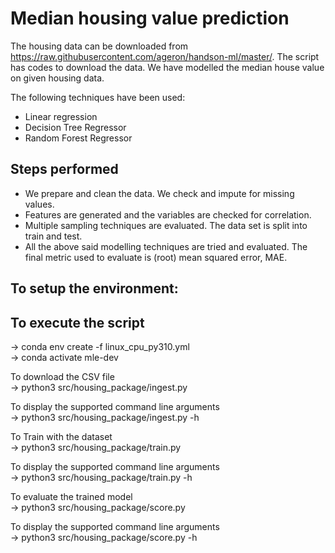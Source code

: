 # Median housing value prediction

The housing data can be downloaded from https://raw.githubusercontent.com/ageron/handson-ml/master/. The script has codes to download the data. We have modelled the median house value on given housing data. 

The following techniques have been used: 

 - Linear regression
 - Decision Tree Regressor
 - Random Forest Regressor

## Steps performed
 - We prepare and clean the data. We check and impute for missing values.
 - Features are generated and the variables are checked for correlation.
 - Multiple sampling techniques are evaluated. The data set is split into train and test.
 - All the above said modelling techniques are tried and evaluated. The final metric used to evaluate is (root) mean squared error, MAE.

## To setup the environment:

## To execute the script
-> conda env create -f linux_cpu_py310.yml <br>
-> conda activate mle-dev<br>

To download the CSV file<br>
-> python3 src/housing_package/ingest.py<br>

To display the supported command line arguments<br>
-> python3 src/housing_package/ingest.py -h<br> 

To Train with the dataset<br>
-> python3 src/housing_package/train.py<br>

To display the supported command line arguments<br>
-> python3 src/housing_package/train.py -h<br> 

To evaluate the trained model<br>
-> python3 src/housing_package/score.py<br>

To display the supported command line arguments<br>
-> python3 src/housing_package/score.py -h<br>
